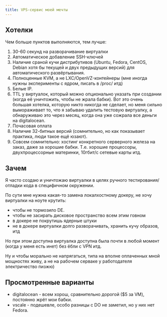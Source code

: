 ```yaml
---
title: VPS-сервис моей мечты
---
```


## Хотелки

Чем больше пунктов выполняются, тем лучше:

1. 30-60 секунд на разворачивание виртуалки
2. Автоматическое добавление SSH-ключей
3. Наличие сраной кучи дистрибутивов (Ubuntu, Fedora, CentOS, Debian хотя бы текущей и двух предыдущих версий) для автоматического развёртывания.
4. Полноценные KVM, а не LXC/OpenVZ-контейнеры (мне иногда нужны эксперименты с ядром, писать в /proc/ итд)
5. Белые IP.
6. TTL у виртуалок, который можно опционально указать при создании (когда её уничтожить, чтобы не жрала бабки). Вот это очень большая хотелка, которую никто никогда не сделает, но меня сильно вымораживает то, что я забываю удалить тестовую виртуалку, а обнаруживаю это через месяц, когда она уже сожрала все деньги на digitalocean.
7. Почасовая оплата
8. Наличие 32-битных версий (сомнительно, но как показывает практика, люди такое ещё юзают).
9. Cовсем сомнительно: хостинг конкретного серверного железа на заказ, даже за хорошие бабки. Т.е. хорошие процессоры, двухпроцессорные материнки, 10гбит/с сетевые карты итд.

## Зачем

Я часто создаю и уничтожаю виртуалки в целях ручного тестирования/отладки кода в специфичном окружении.

По сути мне нужна какая-то замена локалхостному докеру, не хочу виртуалки на ноуте крутить:

- чтобы не тормозило DE.
- чтобы не засирать дисковое пространство всем этим говном
- в докере не покрутишь ядерные штуки
- не в докере виртуалки долго разворачивать, хранить кучу образов, итд

Но при этом доступна виртуалка доступна была почти в любой момент (когда у меня есть инет) без ёбли с VPN итд.

Ну и чтобы морально не напрягаться, типа на вполне оплаченных мной мощностях живу, а не на рабочем серваке у работодателя электричество пизжю)

## Просмотренные варианты

- digitalocean - всем хорош, сравнительно дорогой ($5 за VM), постоянно жрёт мои бабки.
- vscale - подешевле, особо разницы с DO не заметил, но у них нет Fedora.
